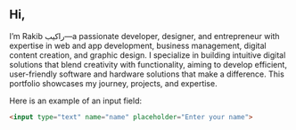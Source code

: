 ## Hi,
I’m Rakib راكيب—a passionate developer, designer, and entrepreneur with expertise in web and app development, business management, digital content creation, and graphic design. I specialize in building intuitive digital solutions that blend creativity with functionality, aiming to develop efficient, user-friendly software and hardware solutions that make a difference. This portfolio showcases my journey, projects, and expertise.

Here is an example of an input field:

```html
<input type="text" name="name" placeholder="Enter your name">
